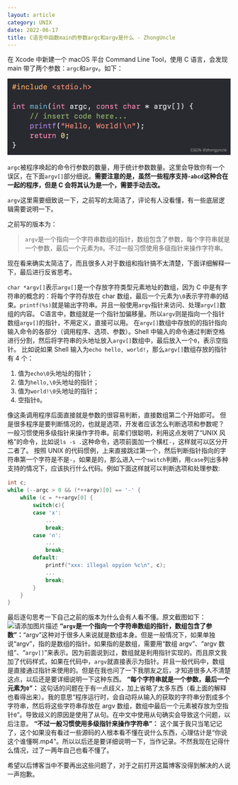 ```yaml
---
layout: article
category: UNIX
date: 2022-06-17
title: C语言中函数main的参数argc和argv是什么 - ZhongUncle
---
```

<!-- excerpt-start -->
在 Xcode 中新建一个 macOS 平台 Command Line Tool，使用 C 语言，会发现 main 带了两个参数：`argc`和`argv`。如下：

![请添加图片描述](/assets/images/b1c22d7bcb28418fbe83e1642563315b.png)

`argc`被程序唤起的命令行参数的数量，用于统计参数数量。这里会导致你有一个误区，在下面`argv[]`部分细说。**需要注意的是，虽然一些程序支持`-abcd`这种合在一起的程序，但是 C 会将其认为是一个，需要手动去改。**

`argv`这里需要细致说一下，之前写的太简洁了，评论有人没看懂，有一些底层逻辑需要说明一下。

之前写的版本为：

> `argv`是一个指向一个字符串数组的指针，数组包含了参数，每个字符串就是一个参数，最后一个元素为`0`。不过一般习惯使用多级指针来操作字符串。

现在看来确实太简洁了，而且很多人对于数组和指针搞不太清楚，下面详细解释一下，最后进行反省思考。

`char *argv[]`表示`argv[]`是一个存放字符类型元素地址的数组，因为 C 中是有字符串的概念的：将每个字符存放在 char 数组，最后一个元素为`\0`表示字符串的结束。`printf(%s)`就是输出字符串。并且一般使用`argv`指针来访问、处理`argv[]`数组的内容。
C语言中，数组就是一个指针加偏移量。所以`argv`则是指向一个指针数组`argv[]`的指针，不用定义，直接可以用。
在`argv[]`数组中存放的的指针指向输入命令的各部分（调用程序、选项、参数）。Shell 中输入的命令通过判断空格进行分割，然后将字符串的头地址放入`argv[]`数组中，最后放入一个`0`，表示空指针。
比如说如果 Shell 输入为`echo hello, world!`，那么`argv[]`数组存放的指针有 4 个：
1. 值为`echo\0`头地址的指针；
2. 值为`hello,\0`头地址的指针；
3. 值为`world!\0`头地址的指针；
4. 空指针`0`。

像这条调用程序后面直接就是参数的很容易判断，直接数组第二个开始即可。
但是很多程序是要判断情况的，也就是选项，开发者应该怎么判断选项和参数呢？
一般习惯使用多级指针来操作字符串。前辈们很聪明，利用这点发明了“UNIX 风格”的命令，比如说`ls -s .`这种命令，选项前面加一个横杠`-`，这样就可以区分开二者了。
按照 UNIX 的代码惯例，上来直接跳过第一个，然后判断指针指向的字符串第一个字符是不是`-`，如果是的，那么进入一个`switch`判断，用`case`列出多种支持的情况下，应该执行什么代码。例如下面这样就可以判断选项和处理参数:
```c
int c;
while (--argc > 0 && (*++argv)[0] == '-' {
	while (c = *++argv[0] {
		switch(c){
		case 'x':
			...
			break;
		case 'n':
			...
			break;
		default:
			printf("xxx: illegal opyion %c\n", c);
			...
			break;
		}
	}
}
```


最后逐句思考一下自己之前的版本为什么会有人看不懂。原文截图如下：
![请添加图片描述](https://img-blog.csdnimg.cn/05465551a1e74341af3978cc7a0946d5.png)
**“`argv`是一个指向一个字符串数组的指针，数组包含了参数”：**“argv”这种对于很多人来说就是数组本身。但是一般情况下，如果单独说“argv”，指的是数组的指针。如果指的是数组，需要用“数组 argv”、“argv 数组”、“`argv[]`”来表示。因为前面说到过，数组就是利用指针实现的。而且原文我加了代码样式，如果在代码中，`argv`就直接表示为指针。并且一般代码中，数组是直接通过指针来使用的。但是在我也问了一下我朋友之后，才知道很多人不清楚这点，以后还是要详细说明一下这种东西。
**“每个字符串就是一个参数，最后一个元素为`0`”：** 这句话的问题在于有一点歧义，加上省略了太多东西（看上面的解释也看得出来）。我的意思“程序运行时，会自动将从输入的获取的字符串分割成多个字符串，然后将这些字符串存放在 argv 数组，数组中最后一个元素被存放为空指针`0`”。导致歧义的原因是使用了从句。在中文中使用从句确实会导致这个问题，以后注意。
**“不过一般习惯使用多级指针来操作字符串”：** 这个属于我只当笔记记了，这个如果没有看过一些源码的人根本看不懂在说什么东西，心理估计是“你说这个谁懂啊.mp4”。所以以后还是要详细说明一下，当作记录。不然我现在记得什么情况，过了一两年自己也看不懂了。

希望以后博客当中不要再出这些问题了，对于之前打开这篇博客没得到解决的人说一声抱歉。